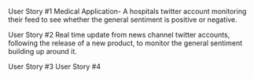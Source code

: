 User Story #1
Medical Application- A hospitals twitter account monitoring their feed to see whether the general sentiment is positive or negative.

User Story #2
Real time update from news channel twitter accounts, following the release of a new product, to monitor the general sentiment building up around it.

User Story #3
User Story #4
